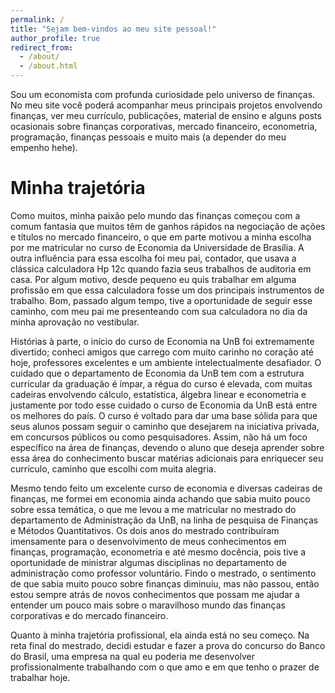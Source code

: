 ```yaml
---
permalink: /
title: "Sejam bem-vindos ao meu site pessoal!"
author_profile: true
redirect_from: 
  - /about/
  - /about.html
---
```

Sou um economista com profunda curiosidade pelo universo de finanças. No meu site você poderá acompanhar meus principais projetos envolvendo finanças, ver meu currículo, publicações, material de ensino e alguns posts ocasionais sobre finanças corporativas, mercado financeiro, econometria, programação, finanças pessoais e muito mais (a depender do meu empenho hehe).

Minha trajetória
======
Como muitos, minha paixão pelo mundo das finanças começou com a comum fantasia que muitos têm de ganhos rápidos na negociação de ações e títulos no mercado financeiro, o que em parte motivou a minha escolha por me matricular no curso de Economia da Universidade de Brasília. A outra influência para essa escolha foi meu pai, contador, que usava a clássica calculadora Hp 12c quando fazia seus trabalhos de auditoria em casa. Por algum motivo, desde pequeno eu quis trabalhar em alguma profissão em que essa calculadora fosse um dos principais instrumentos de trabalho. Bom, passado algum tempo, tive a oportunidade de seguir esse caminho, com meu pai me presenteando com sua calculadora no dia da minha aprovação no vestibular.

Histórias à parte, o início do curso de Economia na UnB foi extremamente divertido; conheci amigos que carrego com muito carinho no coração até hoje, professores excelentes e um ambiente intelectualmente desafiador. O cuidado que o departamento de Economia da UnB tem com a estrutura curricular da graduação é ímpar, a régua do curso é elevada, com muitas cadeiras envolvendo cálculo, estatística, álgebra linear e econometria e justamente por todo esse cuidado o curso de Economia da UnB está entre os melhores do país. O curso é voltado para dar uma base sólida para que seus alunos possam seguir o caminho que desejarem na iniciativa privada, em concursos públicos ou como pesquisadores. Assim, não há um foco específico na área de finanças, devendo o aluno que deseja aprender sobre essa área do conhecimento buscar matérias adicionais para enriquecer seu currículo, caminho que escolhi com muita alegria.

Mesmo tendo feito um excelente curso de economia e diversas cadeiras de finanças, me formei em economia ainda achando que sabia muito pouco sobre essa temática, o que me levou a me matricular no mestrado do departamento de Administração da UnB, na linha de pesquisa de Finanças e Métodos Quantitativos. Os dois anos do mestrado contribuíram imensamente para o desenvolvimento de meus conhecimentos em finanças, programação, econometria e até mesmo docência, pois tive a oportunidade de ministrar algumas disciplinas no departamento de administração como professor voluntário. Findo o mestrado, o sentimento de que sabia muito pouco sobre finanças diminuiu, mas não passou, então estou sempre atrás de novos conhecimentos que possam me ajudar a entender um pouco mais sobre o maravilhoso mundo das finanças corporativas e do mercado financeiro.

Quanto à minha trajetória profissional, ela ainda está no seu começo. Na reta final do mestrado, decidi estudar e fazer a prova do concurso do Banco do Brasil, uma empresa na qual eu poderia me desenvolver profissionalmente trabalhando com o que amo e em que tenho o prazer de trabalhar hoje.
